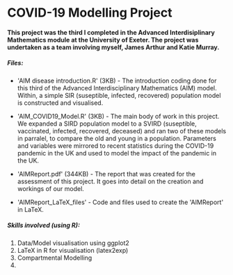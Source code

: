 # COVID-19 Modelling Project

#### This project was the third I completed in the Advanced Interdisiplinary Mathematics module at the University of Exeter. The project was undertaken as a team involving myself, James Arthur and Katie Murray.

##### Files:

- 'AIM disease introduction.R' (3KB) - The introduction coding done for this third of the Advanced Interdisciplinary Mathematics (AIM) model. Within, a simple SIR (suseptible, infected, recovered) population model is constructed and visualised.

- 'AIM_COVID19_Model.R' (3KB) - The main body of work in this project. We expanded a SIRD population model to a SVIRD (suseptible, vaccinated, infected, recovered, deceased) and ran two of these models in parralel, to compare the old and young in a population. Parameters and variables were mirrored to recent statistics during the COVID-19 pandemic in the UK and used to model the impact of the pandemic in the UK.

- 'AIMReport.pdf' (344KB) - The report that was created for the assessment of this project. It goes into detail on the creation and workings of our model.

- 'AIMReport_LaTeX_files' - Code and files used to create the 'AIMReport' in LaTeX.

##### Skills involved (using <b>R</b>):

1.  Data/Model visualisation using ggplot2
2.  LaTeX in R for visualisation (latex2exp)
3.  Compartmental Modelling
4.  
